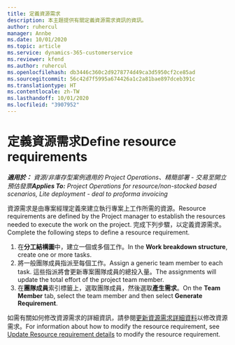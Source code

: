 ```yaml
---
title: 定義資源需求
description: 本主題提供有關定義資源需求資訊的資訊。
author: ruhercul
manager: Annbe
ms.date: 10/01/2020
ms.topic: article
ms.service: dynamics-365-customerservice
ms.reviewer: kfend
ms.author: ruhercul
ms.openlocfilehash: db3446c360c2d9278774d49ca3d5950cf2ce85ad
ms.sourcegitcommit: 56c42d7f5995a674426a1c2a81bae897dceb391c
ms.translationtype: HT
ms.contentlocale: zh-TW
ms.lasthandoff: 10/01/2020
ms.locfileid: "3907952"
---
```

# <a name="define-resource-requirements"></a><span data-ttu-id="d5d4e-103">定義資源需求</span><span class="sxs-lookup"><span data-stu-id="d5d4e-103">Define resource requirements</span></span>

<span data-ttu-id="d5d4e-104">_**適用於：** 資源/非庫存型案例適用的 Project Operations、精簡部署 - 交易至開立預估發票_</span><span class="sxs-lookup"><span data-stu-id="d5d4e-104">_**Applies To:** Project Operations for resource/non-stocked based scenarios, Lite deployment - deal to proforma invoicing_</span></span>

<span data-ttu-id="d5d4e-105">資源需求是由專案經理定義來建立執行專案上工作所需的資源。</span><span class="sxs-lookup"><span data-stu-id="d5d4e-105">Resource requirements are defined by the Project manager to establish the resources needed to execute the work on the project.</span></span> <span data-ttu-id="d5d4e-106">完成下列步驟，以定義資源需求。</span><span class="sxs-lookup"><span data-stu-id="d5d4e-106">Complete the following steps to define a resource requirement.</span></span>

1.  <span data-ttu-id="d5d4e-107">在**分工結構圖**中，建立一個或多個工作。</span><span class="sxs-lookup"><span data-stu-id="d5d4e-107">In the **Work breakdown structure**, create one or more tasks.</span></span>
2.  <span data-ttu-id="d5d4e-108">將一般團隊成員指派至每個工作。</span><span class="sxs-lookup"><span data-stu-id="d5d4e-108">Assign a generic team member to each task.</span></span> <span data-ttu-id="d5d4e-109">這些指派將會更新專案團隊成員的總投入量。</span><span class="sxs-lookup"><span data-stu-id="d5d4e-109">The assignments will update the total effort of the project team member.</span></span>
3.  <span data-ttu-id="d5d4e-110">在**團隊成員**索引標籤上，選取團隊成員，然後選取**產生需求**。</span><span class="sxs-lookup"><span data-stu-id="d5d4e-110">On the **Team Member** tab, select the team member and then select **Generate Requirement**.</span></span>

<span data-ttu-id="d5d4e-111">如需有關如何修改資源需求的詳細資訊，請參閱[更新資源需求詳細資料](define-resource-requirements.md)以修改資源需求。</span><span class="sxs-lookup"><span data-stu-id="d5d4e-111">For information about how to modify the resource requirement, see [Update Resource requirement details](define-resource-requirements.md) to modify the resource requirement.</span></span>